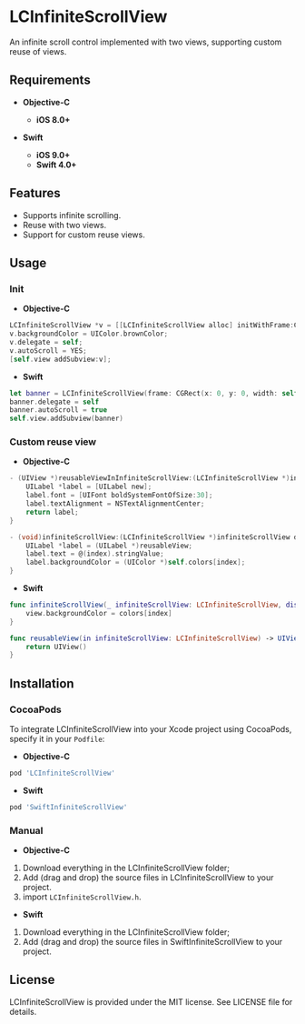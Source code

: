 # LCInfiniteScrollView
An infinite scroll control implemented with two views, supporting custom reuse of views.

## Requirements

- **Objective-C**

  - **iOS 8.0+**

    

- **Swift**
  - **iOS 9.0+**
  - **Swift 4.0+**

## Features

- Supports infinite scrolling.
- Reuse with two views.
- Support for custom reuse views.

## Usage

### Init

- **Objective-C**

```objective-c
LCInfiniteScrollView *v = [[LCInfiniteScrollView alloc] initWithFrame:CGRectMake(0, 0, self.view.frame.size.width, 300)];
v.backgroundColor = UIColor.brownColor;
v.delegate = self;
v.autoScroll = YES;
[self.view addSubview:v];
```

- **Swift**

```swift
let banner = LCInfiniteScrollView(frame: CGRect(x: 0, y: 0, width: self.view.frame.size.width, height: 200))
banner.delegate = self
banner.autoScroll = true
self.view.addSubview(banner)
```

### Custom reuse view

- **Objective-C**

```objective-c
- (UIView *)reusableViewInInfiniteScrollView:(LCInfiniteScrollView *)infiniteScrollView {
    UILabel *label = [UILabel new];
    label.font = [UIFont boldSystemFontOfSize:30];
    label.textAlignment = NSTextAlignmentCenter;
    return label;
}

- (void)infiniteScrollView:(LCInfiniteScrollView *)infiniteScrollView displayReusableView:(UIView *)reusableView atIndex:(NSInteger)index {
    UILabel *label = (UILabel *)reusableView;
    label.text = @(index).stringValue;
    label.backgroundColor = (UIColor *)self.colors[index];
}
```

- **Swift**

```swift
func infiniteScrollView(_ infiniteScrollView: LCInfiniteScrollView, displayReusableView view: UIView, forIndex index: Int) {
    view.backgroundColor = colors[index]
}

func reusableView(in infiniteScrollView: LCInfiniteScrollView) -> UIView {
    return UIView()
}
```

## Installation

### CocoaPods

To integrate LCInfiniteScrollView into your Xcode project using CocoaPods, specify it in your `Podfile`:

- **Objective-C**

```ruby
pod 'LCInfiniteScrollView'
```

- **Swift**

```ruby
pod 'SwiftInfiniteScrollView'
```

### Manual

- **Objective-C**

1. Download everything in the LCInfiniteScrollView folder;
2. Add (drag and drop) the source files in LCInfiniteScrollView to your project.
3. import `LCInfiniteScrollView.h`.

- **Swift**

1. Download everything in the LCInfiniteScrollView folder;
2. Add (drag and drop) the source files in SwiftInfiniteScrollView to your project.

## License

LCInfiniteScrollView is provided under the MIT license. See LICENSE file for details.